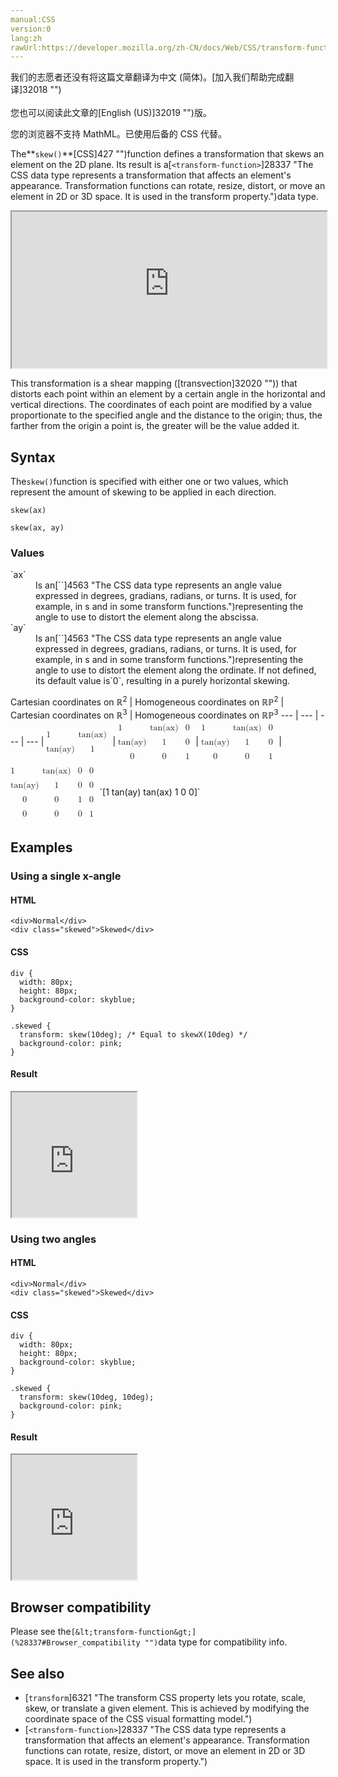```yaml
---
manual:CSS
version:0
lang:zh
rawUrl:https://developer.mozilla.org/zh-CN/docs/Web/CSS/transform-function/skew
---
```




<bdi>我们的志愿者还没有将这篇文章翻译为<bdi>中文 (简体)</bdi>。[加入我们帮助完成翻译]32018 "")<br></br>您也可以阅读此文章的[English (US)]32019 "")版。</bdi>






您的浏览器不支持 MathML。已使用后备的 CSS 代替。




The**`skew()`**[CSS]427 "")function defines a transformation that skews an element on the 2D plane. Its result is a[`<transform-function>`]28337 "The <transform-function> CSS data type represents a transformation that affects an element's appearance. Transformation functions can rotate, resize, distort, or move an element in 2D or 3D space. It is used in the transform property.")data type.

<iframe src='https://interactive-examples.mdn.mozilla.net/pages/css/function-skew.html' width='100%' height='250'></iframe>


This transformation is a shear mapping ([transvection]32020 "")) that distorts each point within an element by a certain angle in the horizontal and vertical directions. The coordinates of each point are modified by a value proportionate to the specified angle and the distance to the origin; thus, the farther from the origin a point is, the greater will be the value added it.


## Syntax<a name="Syntax"></a>


The`skew()`function is specified with either one or two values, which represent the amount of skewing to be applied in each direction.


```
skew(ax)

skew(ax, ay)

```

### Values<a name="Values"></a>
<dl><dt id=''>`ax`</dt><dd>Is an[`<angle>`]4563 "The <angle> CSS data type represents an angle value expressed in degrees, gradians, radians, or turns. It is used, for example, in <gradient>s and in some transform functions.")representing the angle to use to distort the element along the abscissa.</dd><dt id=''>`ay`</dt><dd>Is an[`<angle>`]4563 "The <angle> CSS data type represents an angle value expressed in degrees, gradians, radians, or turns. It is used, for example, in <gradient>s and in some transform functions.")representing the angle to use to distort the element along the ordinate. If not defined, its default value is`0`, resulting in a purely horizontal skewing.</dd></dl>
Cartesian coordinates on ℝ<sup>2</sup> | Homogeneous coordinates on ℝℙ<sup>2</sup> | Cartesian coordinates on ℝ<sup>3</sup> | Homogeneous coordinates on ℝℙ<sup>3</sup> 
 ---  |  ---  |  ---  |  ---  | 
<math><mfenced><mtable><mtr>1<mtd>tan(ax)</mtd></mtr><mtr>tan(ay)<mtd>1</mtd></mtr></mtable></mfenced></math> | <math><mfenced><mtable><mtr>1<mtd>tan(ax)</mtd><mtd>0</mtd></mtr><mtr>tan(ay)<mtd>1</mtd><mtd>0</mtd></mtr><mtr><mtd>0</mtd><mtd>0</mtd><mtd>1</mtd></mtr><mtr></mtr></mtable></mfenced></math> | <math><mfenced><mtable><mtr>1<mtd>tan(ax)</mtd><mtd>0</mtd></mtr><mtr>tan(ay)<mtd>1</mtd><mtd>0</mtd></mtr><mtr><mtd>0</mtd><mtd>0</mtd><mtd>1</mtd></mtr></mtable></mfenced></math> | <math><mfenced><mtable><mtr>1<mtd>tan(ax)</mtd><mtd>0</mtd><mtd>0</mtd></mtr><mtr>tan(ay)<mtd>1</mtd><mtd>0</mtd><mtd>0</mtd></mtr><mtr><mtd>0</mtd><mtd>0</mtd><mtd>1</mtd><mtd>0</mtd></mtr><mtr><mtd>0</mtd><mtd>0</mtd><mtd>0</mtd><mtd>1</mtd></mtr></mtable></mfenced></math> 
`[1 tan(ay) tan(ax) 1 0 0]` 


## Examples<a name="Examples"></a>

### Using a single x-angle<a name="Using_a_single_x-angle"></a>

#### HTML<a name="HTML"></a>

```
<div>Normal</div>
<div class="skewed">Skewed</div>
```

#### CSS<a name="CSS"></a>

```
div {
  width: 80px;
  height: 80px;
  background-color: skyblue;
}

.skewed {
  transform: skew(10deg); /* Equal to skewX(10deg) */
  background-color: pink;
}
```

#### Result<a name="Result"></a>


<iframe src='https://mdn.mozillademos.org/en-US/docs/Web/CSS/transform-function/skew$samples/Using_a_single_x-angle?revision=1358403' width='200' height='200'></iframe>



### Using two angles<a name="Using_two_angles"></a>

#### HTML<a name="HTML_2"></a>

```
<div>Normal</div>
<div class="skewed">Skewed</div>
```

#### CSS<a name="CSS_2"></a>

```
div {
  width: 80px;
  height: 80px;
  background-color: skyblue;
}

.skewed {
  transform: skew(10deg, 10deg);
  background-color: pink;
}
```

#### Result<a name="Result_2"></a>


<iframe src='https://mdn.mozillademos.org/en-US/docs/Web/CSS/transform-function/skew$samples/Using_two_angles?revision=1358403' width='200' height='200'></iframe>



## Browser compatibility<a name="Browser_compatibility"></a>


Please see the`[&lt;transform-function&gt;](%28337#Browser_compatibility "")`data type for compatibility info.


## See also<a name="See_also"></a>

* [`transform`]6321 "The transform CSS property lets you rotate, scale, skew, or translate a given element. This is achieved by modifying the coordinate space of the CSS visual formatting model.")
* [`<transform-function>`]28337 "The <transform-function> CSS data type represents a transformation that affects an element's appearance. Transformation functions can rotate, resize, distort, or move an element in 2D or 3D space. It is used in the transform property.")



